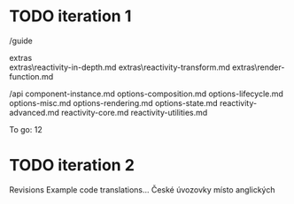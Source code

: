 TODO iteration 1
================

/guide

extras\
extras\reactivity-in-depth.md
extras\reactivity-transform.md
extras\render-function.md


/api
component-instance.md
options-composition.md
options-lifecycle.md
options-misc.md
options-rendering.md
options-state.md
reactivity-advanced.md
reactivity-core.md
reactivity-utilities.md

To go: 12


TODO iteration 2
================
Revisions
Example code translations...
České úvozovky místo anglických
